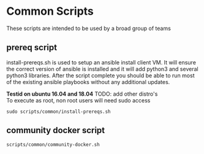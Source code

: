 # Common Scripts

These scripts are intended to be used by a broad group of teams

## prereq script

install-prereqs.sh is used to setup an ansible install client VM.   It will ensure the correct version of ansible is installed and it will add python3 and several python3 libraries.  After the script complete you should be able to run most of the existing ansible playbooks without any additional updates.  

**Testid on ubuntu 16.04 and 18.04**  TODO: add other distro's  
To execute as root, non root users will need sudo access
```
sudo scripts/common/install-prereqs.sh
```

## community docker script

```
scripts/common/community-docker.sh
```
